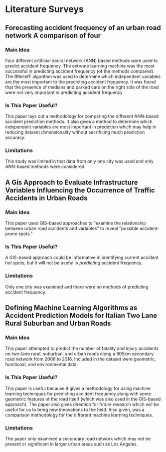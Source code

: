 # Literature Surveys

## Forecasting accident frequency of an urban road network A comparison of four

### Main Idea

Four different artificial neural network (ANN) based methods were used to predict accident frequency. The extreme learning machine was the most successful in predicting accident frequency (of the methods compared). The RReliefF algorithm was used to determine which independent variables are the most important to the predicting accident frequency. It was found that the presence of medians and parked cars on the right side of the road were not very important in predicting accident frequency.

### Is This Paper Useful?

This paper lays out a methodology for comparing the different ANN-based accident prediction methods. It also gives a method to determine which independent variables are most important in prediction which may help in reducing dataset dimensionality without sacrificing much prediction accuracy.

### Limitations

This study was limited in that data from only one city was used and only ANN-based methods were considered.

## A Gis Approach to Evaluate Infrastructure Variables Influencing the Occurrence of Traffic Accidents in Urban Roads

### Main Idea

This paper used GIS-based approaches to "examine the relationship between urban road accidents and variables" to reveal "possible accident-prone spots."

### Is This Paper Useful?

A GIS-based approach could be informative in identifying current accident hot spots, but it will not be useful in *predicting* accident frequency.

### Limitations

Only one city was examined and there were no methods of predicting accident frequency.

## Defining Machine Learning Algorithms as Accident Prediction Models for Italian Two Lane Rural Suburban and Urban Roads

### Main Idea

This paper attempted to predict the number of fatality and injury accidents on two-lane rural, suburban, and urban roads along a 905km secondary road network from 2008 to 2016. Included in the dataset were geometric, functional, and environmental data.

### Is This Paper Useful?

This paper is useful because it gives a methodology for using machine learning techniques for predicting accident frequency along with some geometric features of the road itself (which was also used in the GIS-based approach). The paper also gives direction for future research which will be useful for us to bring new innovations to the field. Also given, was a comparison methodology for the different machine learning techniques.

### Limitations

The paper only examined a secondary road network which may not be present or significant in larger urban areas such as Los Angeles.
